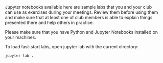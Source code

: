 Jupyter notebooks available here are sample labs that you and your club can use as exercises during your meetings. Review them before using them and make sure that at least one of club members is able to explain things presented there and help others in practice.

Please make sure that you have Python and Jupyter Notebooks installed on your machines.

To load fast-start labs, open jupyter lab with the current directory:
```
jupyter lab .
```